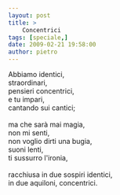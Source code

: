 ```yaml
---
layout: post
title: >
    Concentrici
tags: [speciale,]
date: 2009-02-21 19:58:00
author: pietro
---
```

Abbiamo identici,<br/>straordinari,<br/>pensieri concentrici,<br/>e tu impari,<br/>cantando sui cantici;<br/><br/>ma che sarà mai magia,<br/>non mi senti,<br/>non voglio dirti una bugia,<br/>suoni lenti,<br/>ti sussurro l'ironia,<br/><br/>racchiusa in due sospiri identici,<br/>in due aquiloni, concentrici.

